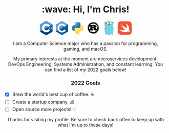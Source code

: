 <h1 align="center">
	:wave: Hi, I'm Chris!
</h1>

<p align="center">
	<img height="45" src="https://raw.githubusercontent.com/devicons/devicon/ca0eb3d131d4586e62eb5ed31a2cde56035adc8d/icons/cplusplus/cplusplus-original.svg">
	<img height="45" src="https://raw.githubusercontent.com/devicons/devicon/ca0eb3d131d4586e62eb5ed31a2cde56035adc8d/icons/c/c-original.svg">
	<img height="45" src="https://raw.githubusercontent.com/devicons/devicon/ca0eb3d131d4586e62eb5ed31a2cde56035adc8d/icons/python/python-original.svg">
	<img height="45" src="https://raw.githubusercontent.com/devicons/devicon/ca0eb3d131d4586e62eb5ed31a2cde56035adc8d/icons/rust/rust-plain.svg">
	<img height="45" src="https://raw.githubusercontent.com/devicons/devicon/ca0eb3d131d4586e62eb5ed31a2cde56035adc8d/icons/go/go-original.svg">
	<img height="45" src="https://raw.githubusercontent.com/devicons/devicon/master/icons/swift/swift-original.svg">
</p>

<p align="center">
	I am a Computer Science major who has a passion for programming, gaming, and macOS.
</p>

<p align="center">
	My primary interests at the moment are microservices development, DevOps Engineering, Systems Administration, and constant learning. You can find a list of my 2022 goals below!
</p>

<h3 align="center">
	2022 Goals
</h3>

- [x] Brew the world's best cup of coffee. ☕
- [ ] Create a startup company. 💰
- [ ] Open source more projects! 💡

<p align="center">
	Thanks for visiting my profile. Be sure to check back often to keep up with what I'm up to these days!
</p>
